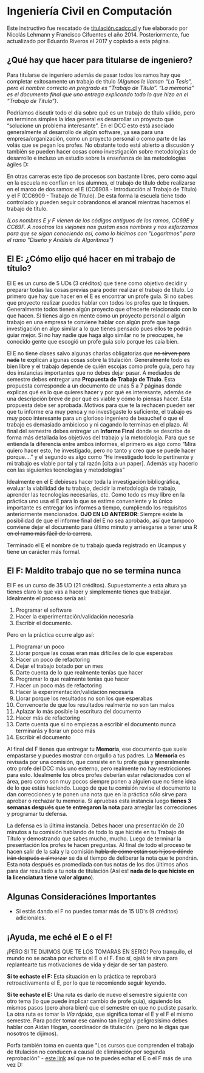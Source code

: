 # Ingeniería Civil en Computación

Este instructivo fue rescatado de [titulación.cadcc.cl](https://titulacion.cadcc.cl) y fue elaborado por Nicolás Lehmann y Francisco Cifuentes el año 2014. Posteriormente, fue actualizado por Eduardo Riveros el 2017 y copiado a esta página. 

## ¿Qué hay que hacer para titularse de ingeniero?

Para titularse de ingeniero además de pasar todos los ramos hay que completar exitosamente un trabajo de título _(Algunos le llaman “La Tesis”, pero el nombre correcto en pregrado es “Trabajo de Título”. “La memoria” es el documento final que uno entrega explicando todo lo que hizo en el “Trabajo de Título”)_.

Podríamos discutir todo el día sobre qué es un trabajo de título válido, pero en terminos simples la idea general es desarrollar un proyecto que “solucione un problema interesante”. En el DCC esto está asociado generalmente al desarrollo de algún software, ya sea para una empresa/organización, como un proyecto personal o como parte de las volás que se pegan los profes. No obstante todo está abierto a discusión y también se pueden hacer cosas como investigación sobre metodologías de desarrollo e incluso un estudio sobre la enseñanza de las metodologías ágiles D:

En otras carreras este tipo de procesos son bastante libres, pero como aquí en la escuela no confían en los alumnos, el trabajo de título debe realizarse en el marco de dos ramos: el E (CC6908 - Introducción al Trabajo de Título) y el F (CC6909 - Trabajo de Título). De esta forma la escuela tiene todo controlado y pueden seguir cobrandonos el arancel mientras hacemos el trabajo de título. 

_(Los nombres E y F vienen de los códigos antiguos de los ramos, CC69E y CC69F. A nosotros los viejones nos gustan esos nombres y nos esforzamos para que se sigan conociendo así, como lo hicimos con "Logaritmos" para el ramo "Diseño y Análisis de Algoritmos")_

## El E: ¿Cómo elijo qué hacer en mi trabajo de título?

El E es un curso de 5 UDs (3 créditos) que tiene como objetivo decidir y preparar todas las cosas previas para poder realizar el trabajo de título. Lo primero que hay que hacer en el E es encontrar un profe guía. Si no sabes que proyecto realizar puedes hablar con todos los profes que te tinquen. Generalmente todos tienen algún proyecto que ofrecerte relacionado con lo que hacen. Si tienes algo en mente como un proyecto personal o algún trabajo en una empresa te conviene hablar con algún profe que haga investigación en algo similar a lo que tienes pensado pues ellos te podrán guiar mejor. Si no hay nadie que haga algo similar no te preocupes, he conocido gente que escogió un profe guía solo porque les caía bien.

El E no tiene clases salvo algunas charlas obligatorias que <s>no sirven para nada</s> te explican algunas cosas sobre la titulación. Generalmente todo es bien libre y el trabajo depende de quién escojas como profe guía, pero hay dos instancias importantes que no debes dejar pasar. A mediados de semestre debes entregar una **Propuesta de Trabajo de Título**. Esta propuesta corresponde a un documento de unas 5 a 7 páginas donde explicas qué es lo que quieres hacer y por qué es interesante, además de una descripción breve de por qué es viable y cómo lo piensas hacer. Esta propuesta debe ser aprobada. Motivos para que te la rechacen pueden ser que tu informe era muy penca y no investigaste lo suficiente, el trabajo es muy poco interesante para un glorioso ingeniero de beauchef o que el trabajo es demasiado ambicioso y ni cagando lo terminas en el plazo. Al final del semestre debes entregar un **Informe Final** donde se describe de forma más detallada los objetivos del trabajo y la metodología. Para que se entienda la diferencia entre ambos informes, el primero es algo como “Mira quiero hacer esto, he investigado, pero no tanto y creo que se puede hacer porque….” y el segundo es algo como “He investigado todo lo pertinente y mi trabajo es viable por tal y tal razón [cita a un paper]. Además voy hacerlo con las siguientes tecnologías y metodologías”

Idealmente en el E debieses hacer toda la investigación bibliográfica, evaluar la viabilidad de tu trabajo, decidir la metodología de trabajo, aprender las tecnologías necesarias, etc. Como todo es muy libre en la práctica uno usa el E para lo que se estime conveniente y lo único importante es entregar los informes a tiempo, cumpliendo los requisitos anteriormente mencionados. **OJO EN LO ANTERIOR**: Siempre existe la posibilidad de que el informe final del E no sea aprobado, así que tampoco conviene dejar el documento para último minuto y arriesgarse a tener una R <s>en el ramo más fácil de la carrera</s>.

Terminado el E el nombre de tu trabajo queda registrado en Ucampus y tiene un carácter más formal.

## El F: Maldito trabajo que no se termina nunca

El F es un curso de 35 UD (21 créditos). Supuestamente a esta altura ya tienes claro lo que vas a hacer y simplemente tienes que trabajar. Idealmente el proceso sería así:

1. Programar el software
1. Hacer la experimentación/validación necesaria
1. Escribir el documento.

Pero en la práctica ocurre algo así:

1. Programar un poco
1. Llorar porque las cosas eran más difíciles de lo que esperabas
1. Hacer un poco de refactoring
1. Dejar el trabajo botado por un mes
1. Darte cuenta de lo que realmente tenías que hacer
1. Programar lo que realmente tenías que hacer
1. Hacer un poco más de refactoring
1. Hacer la experimentación/validación necesaria
1. Llorar porque los resultados no son los que esperabas
1. Convencerte de que los resultados realmente no son tan malos
1. Aplazar lo más posible la escritura del documento
1. Hacer más de refactoring
1. Darte cuenta que si no empiezas a escribir el documento nunca terminarás y llorar un poco más
1. Escribir el documento 

Al final del F tienes que entregar tu **Memoria**, ese documento que suele empastarse y puedes mostrar con orgullo a tus padres. La **Memoria** es revisada por una comisión, que consiste en tu profe guía y generalmente otro profe del DCC más uno externo, pero realmente no hay restricciones para esto. Idealmente los otros profes deberían estar relacionados con el área, pero como son muy pocos siempre ponen a alguien que no tiene idea de lo que estás haciendo. Luego de que tu comisión revise el documento te dan correcciones y te ponen una nota que en la práctica sólo sirve para aprobar o rechazar tu memoria. Si apruebas esta instancia luego **tienes 3 semanas después que te entregaron la nota** para arreglar las correcciones y programar tu defensa.

La defensa es la última instancia. Debes hacer una presentación de 20 minutos a tu comisión hablando de todo lo que hiciste en tu Trabajo de Título y demostrando que sabes mucho, mucho. Luego de terminar la presentación los profes te hacen preguntas. Al final de todo el proceso te hacen salir de la sala y la comisión <s>habla de cómo están sus hijos o dónde irán después a almorzar</s> se da el tiempo de deliberar la nota que te pondrán. Esta nota después es promediada con tus notas de los dos últimos años para dar resultado a tu nota de titulación (Así es! **nada de lo que hiciste en la licenciatura tiene valor alguno**).

## Algunas Consideraciónes Importantes

* Si estás dando el F no puedes tomar más de 15 UD's (9 créditos) adicionales.

## ¡Ayuda, me eché el E o el F!

¡PERO SI TE DIJIMOS QUE TE LOS TOMARAS EN SERIO! Pero tranquilo, el mundo no se acaba por echarte el E o el F. Eso sí, ojalá te sirva para replantearte tus motivaciones de vida y dejar de ser tan pastero.

**Si te echaste el F:** Esta situación en la práctica te reprobará retroactivamente el E, por lo que te recomiendo seguir leyendo.

**Si te echaste el E:** Una ruta es darlo de nuevo el semestre siguiente con otro tema (lo que puede implicar cambio de profe guía), siguiendo los mismos pasos (pero ahora bien) que el semestre en que no pudiste pasarlo. La otra ruta es tomar la _Vía rápida_, que significa tomar el E y el F el mismo semestre. Para poder tomar ese camino tan ilegal y peligrosísimo debes hablar con Aidan Hogan, coordinador de titulación. (pero no le digas que nosotros te dijimos). 

Porfa también toma en cuenta que "Los cursos que comprenden el trabajo de titulación no conducen a causal de eliminación por segunda reprobación" - [este link](http://escuela.ingenieria.uchile.cl/pregrado/informacion-para-estudiantes/trabajo-de-titulo) así que no te puedes echar el E o el F más de una vez D:
